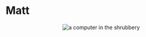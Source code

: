 # Matt 

<p align="center">
  <img src="[https://camo.githubusercontent.com/78605ef8bdac8167435f016553ea92b30634a1c7/68747470733a2f2f6d656469612e67697068792e636f6d2f6d656469612f5a465a4c497557576b723239792f67697068792e676966](https://64.media.tumblr.com/6140b08db488191c5debb9cc6eca8dd2/da0825cc0d452f5a-33/s640x960/e14a83c1bac49806c4960ce042a42b3abce191de.jpg)" alt="a computer in the shrubbery"/>
</p>
